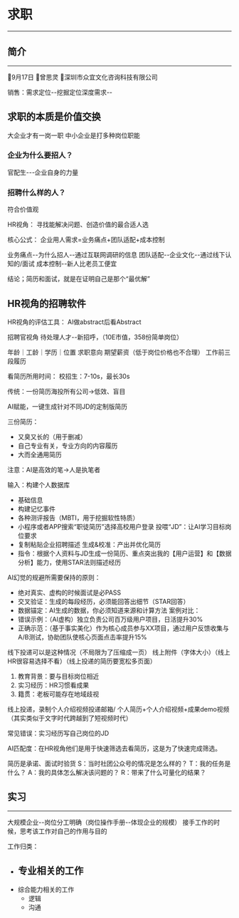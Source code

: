 # 求职
---
## 简介
---

📅9月17日
👨曾思灵
💼深圳市众宜文化咨询科技有限公司


销售：需求定位--挖掘定位深度需求--

## 求职的本质是价值交换

大企业才有一岗一职
中小企业是打多种岗位职能
### 企业为什么要招人？

官配生---企业自身的力量

### 招聘什么样的人？
符合价值观

HR视角：
寻找能解决问题、创造价值的最合适人选

核心公式：
企业用人需求=业务痛点+团队适配+成本控制

业务痛点--为什么招人--通过互联网调研的信息
团队适配--企业文化--通过线下认知的/面试
成本控制--新人比老员工便宜

结论；简历和面试，就是在证明自己是那个“最优解”

## HR视角的招聘软件
HR视角的评估工具：
AI做abstract后看Abstract

招聘官视角
待处理人才--新招呼，（10E市值，358份简单岗位）

年龄｜工龄｜学历｜位置
求职意向
期望薪资（低于岗位价格也不合理）
工作前三段履历

看简历所用时间：
校招生：7-10s，最长30s

传统：一份简历海投所有公司->低效、盲目

AI赋能，一键生成针对不同JD的定制版简历

三份简历：
- 又臭又长的（用于删减）
- 自己专业有关，专业方向的内容履历
- 大而全通用简历

注意：AI是高效的笔->人是执笔者

输入：构建个人数据库
- 基础信息
- 构建记忆事件
- 各种测评报告（MBTI，用于挖掘软性特质）
- 小程序或者APP搜索“职徒简历”选择高校用户登录
投喂“JD”：让AI学习目标岗位要求
- 复制粘贴企业招聘描述
生成&校准：产出并优化简历
- 指令：根据个人资料与JD生成一份简历、重点突出我的【用户运营】和【数据分析】能力，使用STAR法则描述经历

AI幻觉的规避所需要保持的原则：
- 绝对真实、虚构的时候面试是必PASS
- 交叉验证：生成的每段经历，必须能回答出细节（STAR回答）
- 数据锚定：AI生成的数据，你必须知道来源和计算方法
案例对比：
- 错误示例：（AI虚构）独立负责公司百万级用户项目，日活提升30%
- 正确示范：（基于事实美化）作为核心成员参与XX项目，通过用户反馈收集与A/B测试，协助团队使核心页面点击率提升15%

线下投递可以是这种情况（不局限为了压缩成一页）
线上附件（字体大小）（线上HR很容易选择不看）（线上投递的简历要宽松多页面）

1. 教育背景：要与目标岗位相近
2. 实习经历：HR习惯看成果
3. 籍贯：老板可能存在地域歧视

线上投递，录制个人介绍视频投递邮箱/
个人简历+个人介绍视频+成果demo视频（其实类似于文字时代跨越到了短视频时代）

常见错误：实习经历写自己岗位的JD

AI匹配度：在HR视角他们是用于快速筛选去看简历，这是为了快速完成筛选。

简历是承诺、面试时验货
S：当时社团公众号的情况是怎么样的？
T：我的任务是什么？
A：我的具体怎么解决该问题的？
R：带来了什么可量化的结果？

## 实习
---
大规模企业--岗位分工明确（岗位操作手册--体现企业的规模）
接手工作的时候，思考该工作对自己的作用与目的


工作归类：
- 专业相关的工作
	- 
- 综合能力相关的工作
	- 逻辑
	- 沟通
